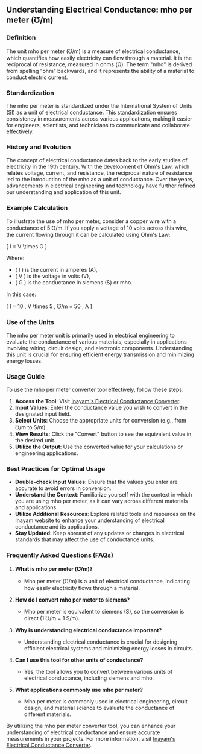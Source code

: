## Understanding Electrical Conductance: mho per meter (℧/m)

### Definition
The unit mho per meter (℧/m) is a measure of electrical conductance, which quantifies how easily electricity can flow through a material. It is the reciprocal of resistance, measured in ohms (Ω). The term "mho" is derived from spelling "ohm" backwards, and it represents the ability of a material to conduct electric current.

### Standardization
The mho per meter is standardized under the International System of Units (SI) as a unit of electrical conductance. This standardization ensures consistency in measurements across various applications, making it easier for engineers, scientists, and technicians to communicate and collaborate effectively.

### History and Evolution
The concept of electrical conductance dates back to the early studies of electricity in the 19th century. With the development of Ohm's Law, which relates voltage, current, and resistance, the reciprocal nature of resistance led to the introduction of the mho as a unit of conductance. Over the years, advancements in electrical engineering and technology have further refined our understanding and application of this unit.

### Example Calculation
To illustrate the use of mho per meter, consider a copper wire with a conductance of 5 ℧/m. If you apply a voltage of 10 volts across this wire, the current flowing through it can be calculated using Ohm's Law:

\[ I = V \times G \]

Where:
- \( I \) is the current in amperes (A),
- \( V \) is the voltage in volts (V),
- \( G \) is the conductance in siemens (S) or mho.

In this case:

\[ I = 10 \, V \times 5 \, ℧/m = 50 \, A \]

### Use of the Units
The mho per meter unit is primarily used in electrical engineering to evaluate the conductance of various materials, especially in applications involving wiring, circuit design, and electronic components. Understanding this unit is crucial for ensuring efficient energy transmission and minimizing energy losses.

### Usage Guide
To use the mho per meter converter tool effectively, follow these steps:

1. **Access the Tool**: Visit [Inayam's Electrical Conductance Converter](https://www.inayam.co/unit-converter/electrical_conductance).
2. **Input Values**: Enter the conductance value you wish to convert in the designated input field.
3. **Select Units**: Choose the appropriate units for conversion (e.g., from ℧/m to S/m).
4. **View Results**: Click the "Convert" button to see the equivalent value in the desired unit.
5. **Utilize the Output**: Use the converted value for your calculations or engineering applications.

### Best Practices for Optimal Usage
- **Double-check Input Values**: Ensure that the values you enter are accurate to avoid errors in conversion.
- **Understand the Context**: Familiarize yourself with the context in which you are using mho per meter, as it can vary across different materials and applications.
- **Utilize Additional Resources**: Explore related tools and resources on the Inayam website to enhance your understanding of electrical conductance and its applications.
- **Stay Updated**: Keep abreast of any updates or changes in electrical standards that may affect the use of conductance units.

### Frequently Asked Questions (FAQs)

1. **What is mho per meter (℧/m)?**
   - Mho per meter (℧/m) is a unit of electrical conductance, indicating how easily electricity flows through a material.

2. **How do I convert mho per meter to siemens?**
   - Mho per meter is equivalent to siemens (S), so the conversion is direct (1 ℧/m = 1 S/m).

3. **Why is understanding electrical conductance important?**
   - Understanding electrical conductance is crucial for designing efficient electrical systems and minimizing energy losses in circuits.

4. **Can I use this tool for other units of conductance?**
   - Yes, the tool allows you to convert between various units of electrical conductance, including siemens and mho.

5. **What applications commonly use mho per meter?**
   - Mho per meter is commonly used in electrical engineering, circuit design, and material science to evaluate the conductance of different materials.

By utilizing the mho per meter converter tool, you can enhance your understanding of electrical conductance and ensure accurate measurements in your projects. For more information, visit [Inayam's Electrical Conductance Converter](https://www.inayam.co/unit-converter/electrical_conductance).
